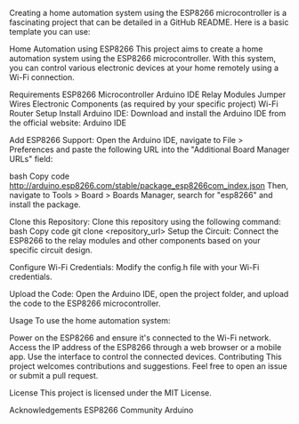 Creating a home automation system using the ESP8266 microcontroller is a fascinating project that can be detailed in a GitHub README. Here is a basic template you can use:

Home Automation using ESP8266
This project aims to create a home automation system using the ESP8266 microcontroller. With this system, you can control various electronic devices at your home remotely using a Wi-Fi connection.

Requirements
ESP8266 Microcontroller
Arduino IDE
Relay Modules
Jumper Wires
Electronic Components (as required by your specific project)
Wi-Fi Router
Setup
Install Arduino IDE: Download and install the Arduino IDE from the official website: Arduino IDE

Add ESP8266 Support: Open the Arduino IDE, navigate to File > Preferences and paste the following URL into the "Additional Board Manager URLs" field:

bash
Copy code
http://arduino.esp8266.com/stable/package_esp8266com_index.json
Then, navigate to Tools > Board > Boards Manager, search for "esp8266" and install the package.

Clone this Repository: Clone this repository using the following command:
bash
Copy code
git clone <repository_url>
Setup the Circuit: Connect the ESP8266 to the relay modules and other components based on your specific circuit design.

Configure Wi-Fi Credentials: Modify the config.h file with your Wi-Fi credentials.

Upload the Code: Open the Arduino IDE, open the project folder, and upload the code to the ESP8266 microcontroller.

Usage
To use the home automation system:

Power on the ESP8266 and ensure it's connected to the Wi-Fi network.
Access the IP address of the ESP8266 through a web browser or a mobile app.
Use the interface to control the connected devices.
Contributing
This project welcomes contributions and suggestions. Feel free to open an issue or submit a pull request.

License
This project is licensed under the MIT License.

Acknowledgements
ESP8266 Community
Arduino
